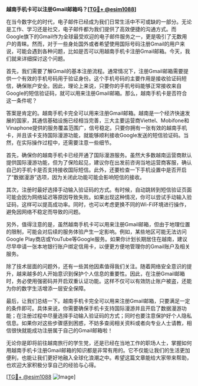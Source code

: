 **越南手机卡可以注册Gmail邮箱吗？[[TG💪+ @esim1088](https://t.me/s/esim1088)]**

在当今数字化的时代，电子邮件已经成为我们日常生活中不可或缺的一部分。无论是工作、学习还是社交，电子邮件都为我们提供了高效便捷的沟通方式。而Google旗下的Gmail作为全球最受欢迎的电子邮件服务之一，更是吸引了无数用户的青睐。然而，对于一些身处国外或者希望使用国际号码注册Gmail的用户来说，可能会遇到各种问题，比如是否可以用越南手机卡注册Gmail邮箱。今天，我们就来详细探讨这个问题。

首先，我们需要了解Gmail的基本注册流程。通常情况下，注册Gmail邮箱需要提供一个有效的手机号码用于验证身份。这个手机号码的主要作用是接收验证码短信，确保账户安全。因此，理论上来说，只要你的手机号码能够正常接收来自Google的短信验证码，就可以用来注册Gmail邮箱。那么，越南手机卡是否符合这一条件呢？

答案是肯定的。越南手机卡完全可以用来注册Gmail邮箱。越南是一个经济快速发展的国家，其通信基础设施已经相当完善，三大主要运营商Viettel、Mobifone和Vinaphone提供的服务覆盖范围广，信号稳定。只要你拥有一张有效的越南手机卡，并且该卡支持国际漫游功能，就能够顺利接收Google发送的短信验证码。当然，在实际操作过程中，还需要注意一些细节。

首先，确保你的越南手机卡已经开通了国际漫游服务。虽然大多数越南运营商默认提供国际漫游功能，但为了保险起见，建议你在出发前咨询当地运营商客服，确认自己的手机卡是否支持接收国际短信。此外，还要检查一下手机设置中是否开启了“数据漫游”选项，因为关闭此功能可能会影响短信的接收。

其次，注册时最好选择手动输入验证码的方式。有时候，自动跳转到短信验证页面可能会因为网络延迟等原因导致失败。如果出现这种情况，你可以尝试手动输入验证码，这样可以提高成功率。同时，也可以考虑更换不同的Wi-Fi环境进行操作，避免因网络不稳定而导致的问题。

另外，值得注意的是，虽然越南手机卡可以用来注册Gmail邮箱，但由于地理位置的限制，可能会对后续的服务体验产生一定影响。例如，某些地区可能无法访问Google Play商店或YouTube等Google服务。如果你计划长期居住在越南，建议尽早申请一张本地银行账户绑定信用卡，以便更方便地管理你的Gmail账户及相关服务。

除了技术层面的问题外，还有一些其他因素值得我们关注。随着网络安全意识的提升，越来越多的人开始意识到保护个人信息的重要性。因此，在注册Gmail邮箱时，务必使用强密码并开启双重认证功能。这样不仅可以有效防止账户被盗，还能为你的数字生活增添一层安全保障。

最后，让我们总结一下。越南手机卡完全可以用来注册Gmail邮箱，只要满足一定的条件即可。具体来说，你需要确保手机卡支持国际漫游并且开启了数据漫游功能；在注册过程中尽量选择手动输入验证码的方式；同时也要注意保护好个人隐私信息。如果你对这些步骤感到困惑，不妨多查阅相关资料或者向专业人士请教，相信很快就能成功注册属于自己的Gmail邮箱啦！

无论你是即将前往越南旅行的学生党，还是已经在当地工作的职场人士，掌握如何用越南手机卡注册Gmail邮箱的知识都是非常有用的。它不仅能让我们的生活更加便利，也能让我们更好地融入全球化浪潮之中。希望这篇文章能给大家带来帮助，也欢迎大家积极分享自己的经验与心得。

[[TG💪+ @esim1088](https://t.me/s/esim1088) ![Image](https://i.postimg.cc/4NQfJmqS/Snipaste-2025-05-13-00-14-12.png)]